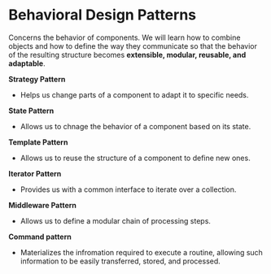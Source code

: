 # Behavioral Design Patterns

Concerns the behavior of components. We will learn how to combine objects and how to define the way they communicate so that the behavior of the resulting structure becomes **extensible, modular, reusable, and adaptable**.

**Strategy Pattern**

- Helps us change parts of a component to adapt it to specific needs.

**State Pattern**

- Allows us to chnage the behavior of a component based on its state.

**Template Pattern**

- Allows us to reuse the structure of a component to define new ones.

**Iterator Pattern**

- Provides us with a common interface to iterate over a collection.

**Middleware Pattern**

- Allows us to define a modular chain of processing steps.

**Command pattern**

- Materializes the infromation required to execute a routine, allowing such information to be easily transferred, stored, and processed.
